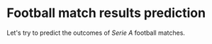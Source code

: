 # Football match results prediction

Let's try to predict the outcomes of _Serie A_ football matches.